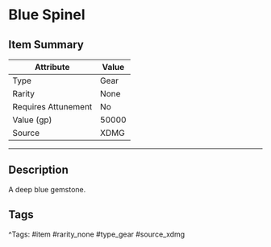 # Blue Spinel

## Item Summary

| Attribute            | Value                        |
|----------------------|------------------------------|
| Type                 | Gear |
| Rarity               | None             |
| Requires Attunement  | No                |
| Value (gp)           | 50000    |
| Source               | XDMG |

---

## Description

A deep blue gemstone.

## Tags

^Tags: #item #rarity_none #type_gear #source_xdmg